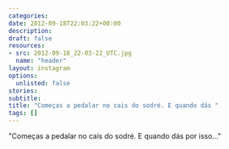 ```yaml
---
categories:
date: 2012-09-18T22:03:22+00:00
description:
draft: false
resources:
- src: 2012-09-18_22-03-22_UTC.jpg
  name: "header"
layout: instagram
options:
  unlisted: false
stories:
subtitle:
title: "Começas a pedalar no cais do sodré. E quando dás "
tags: []
---
```


"Começas a pedalar no cais do sodré. E quando dás por isso..."
